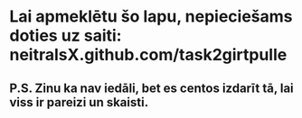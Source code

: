 # Lai apmeklētu šo lapu, nepieciešams doties uz saiti: neitralsX.github.com/task2girtpulle
## P.S. Zinu ka nav iedāli, bet es centos izdarīt tā, lai viss ir pareizi un skaisti.
